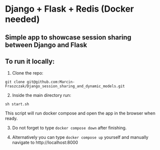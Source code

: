 # Django + Flask + Redis (Docker needed)
## Simple app to showcase session sharing between Django and Flask

## To run it locally:
1) Clone the repo:

`git clone git@github.com:Marcin-Fraszczak/Django_session_sharing_and_dynamic_models.git`

2) Inside the main directory run:

`sh start.sh`

This script will run docker compose and open the app in the browser when ready.

3) Do not forget to type
`docker compose down`
after finishing.


4) Alternatively you can type `docker compose up` yourself and manually navigate to http://localhost:8000